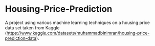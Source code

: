 # Housing-Price-Prediction

A project using various machine learning techniques on a housing price data set taken from Kaggle (https://www.kaggle.com/datasets/muhammadbinimran/housing-price-prediction-data).
